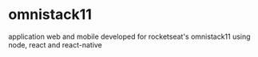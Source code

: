 # omnistack11

application web and mobile developed for rocketseat's omnistack11 using node, react and react-native
